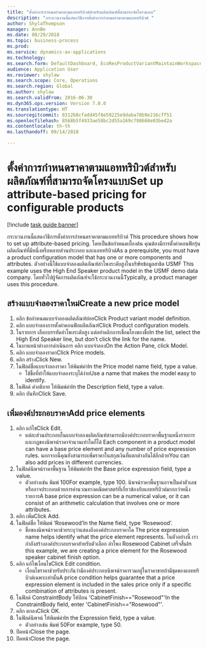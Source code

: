 ```yaml
--- 
title: "ตั้งค่าการกำหนดราคาตามแอททริบิวต์สำหรับผลิตภัณฑ์ที่สามารถจัดโครงแบบ"
description: "กระบวนงานนี้แสดงวิธีการตั้งค่าการกำหนดราคาตามแอททริบิวต์ "
author: ShylaThompson
manager: AnnBe
ms.date: 08/29/2018
ms.topic: business-process
ms.prod: 
ms.service: dynamics-ax-applications
ms.technology: 
ms.search.form: DefaultDashboard, EcoResProductVariantMaintainWorkspace, PCProductConfigurationModelListPage, PCPriceModelList, PCPriceModel, PCConstraintEditor
audience: Application User
ms.reviewer: shylaw
ms.search.scope: Core, Operations
ms.search.region: Global
ms.author: shylaw
ms.search.validFrom: 2016-06-30
ms.dyn365.ops.version: Version 7.0.0
ms.translationtype: HT
ms.sourcegitcommit: 0312b8cfadd45f8e59225e9daba78b9e216cff51
ms.openlocfilehash: 8568b5f4933ae58bc2d55a169c798668e03bed2a
ms.contentlocale: th-th
ms.lasthandoff: 09/14/2018

---
```

# <a name="set-up-attribute-based-pricing-for-configurable-products"></a><span data-ttu-id="41cab-103">ตั้งค่าการกำหนดราคาตามแอททริบิวต์สำหรับผลิตภัณฑ์ที่สามารถจัดโครงแบบ</span><span class="sxs-lookup"><span data-stu-id="41cab-103">Set up attribute-based pricing for configurable products</span></span>

[!include [task guide banner](../../includes/task-guide-banner.md)]

<span data-ttu-id="41cab-104">กระบวนงานนี้แสดงวิธีการตั้งค่าการกำหนดราคาตามแอททริบิวต์ </span><span class="sxs-lookup"><span data-stu-id="41cab-104">This procedure shows how to set up attribute-based pricing.</span></span> <span data-ttu-id="41cab-105">โดยเป็นข้อกำหนดเบื้องต้น คุณต้องมีการตั้งค่าคอนฟิกรุ่นผลิตภัณฑ์ที่มีหนึ่งหรือหลายส่วนประกอบ และแอททริบิวต์</span><span class="sxs-lookup"><span data-stu-id="41cab-105">As a prerequisite, you must have a product configuration model that has one or more components and attributes.</span></span> <span data-ttu-id="41cab-106">ตัวอย่างนี้ใช้แบบจำลองผลิตภัณฑ์ลำโพงระดับสูงในบริษัทข้อมูลสาธิต USMF </span><span class="sxs-lookup"><span data-stu-id="41cab-106">This example uses the High End Speaker product model in the USMF demo data company.</span></span> <span data-ttu-id="41cab-107">โดยทั่วไปผู้จัดการผลิตภัณฑ์จะใช้กระบวนงานนี้</span><span class="sxs-lookup"><span data-stu-id="41cab-107">Typically, a product manager uses this procedure.</span></span>


## <a name="create-a-new-price-model"></a><span data-ttu-id="41cab-108">สร้างแบบจำลองราคาใหม่</span><span class="sxs-lookup"><span data-stu-id="41cab-108">Create a new price model</span></span>
1. <span data-ttu-id="41cab-109">คลิก ข้อกำหนดแบบจำลองผลิตภัณฑ์ย่อย</span><span class="sxs-lookup"><span data-stu-id="41cab-109">Click Product variant model definition.</span></span>
2. <span data-ttu-id="41cab-110">คลิก แบบจำลองการตั้งค่าคอนฟิกผลิตภัณฑ์</span><span class="sxs-lookup"><span data-stu-id="41cab-110">Click Product configuration models.</span></span>
3. <span data-ttu-id="41cab-111">ในรายการ เลือกบรรทัดลำโพงระดับสูง แต่อย่าคลิกการเชื่อมโยงของชื่อ</span><span class="sxs-lookup"><span data-stu-id="41cab-111">In the list, select the High End Speaker line, but don’t click the link for the name.</span></span>
4. <span data-ttu-id="41cab-112">ในบานหน้าต่างการดำเนินการ คลิก แบบจำลอง</span><span class="sxs-lookup"><span data-stu-id="41cab-112">On the Action Pane, click Model.</span></span>
5. <span data-ttu-id="41cab-113">คลิก แบบจำลองราคา</span><span class="sxs-lookup"><span data-stu-id="41cab-113">Click Price models.</span></span>
6. <span data-ttu-id="41cab-114">คลิก สร้าง</span><span class="sxs-lookup"><span data-stu-id="41cab-114">Click New.</span></span>
7. <span data-ttu-id="41cab-115">ในฟิลด์ชื่อแบบจำลองราคา ให้พิมพ์ค่า</span><span class="sxs-lookup"><span data-stu-id="41cab-115">In the Price model name field, type a value.</span></span>
    * <span data-ttu-id="41cab-116">ใช้ชื่อที่ทำให้แบบจำลองระบุได้ง่าย</span><span class="sxs-lookup"><span data-stu-id="41cab-116">Use a name that makes the model easy to identify.</span></span>  
8. <span data-ttu-id="41cab-117">ในฟิลด์ คำอธิบาย ให้พิมพ์ค่า</span><span class="sxs-lookup"><span data-stu-id="41cab-117">In the Description field, type a value.</span></span>
9. <span data-ttu-id="41cab-118">คลิก บันทึก</span><span class="sxs-lookup"><span data-stu-id="41cab-118">Click Save.</span></span>

## <a name="add-price-elements"></a><span data-ttu-id="41cab-119">เพิ่มองค์ประกอบราคา</span><span class="sxs-lookup"><span data-stu-id="41cab-119">Add price elements</span></span>
1. <span data-ttu-id="41cab-120">คลิก แก้ไข</span><span class="sxs-lookup"><span data-stu-id="41cab-120">Click Edit.</span></span>
    * <span data-ttu-id="41cab-121">แต่ละส่วนประกอบในแบบจำลองผลิตภัณฑ์สามารถมีองค์ประกอบราคาพื้นฐานหนึ่งรายการและกฎของนิพจน์ราคาจำนวนเท่าใดก็ได้ </span><span class="sxs-lookup"><span data-stu-id="41cab-121">Each component in a product model can have a base price element and any number of price expression rules.</span></span> <span data-ttu-id="41cab-122">นอกจากนี้คุณยังสามารถเพิ่มราคาในสกุลเงินที่แตกต่างกันได้อีกด้วย</span><span class="sxs-lookup"><span data-stu-id="41cab-122">You can also add prices in different currencies.</span></span>  
2. <span data-ttu-id="41cab-123">ในฟิลด์นิพจน์ราคาพื้นฐาน ให้พิมพ์ค่า</span><span class="sxs-lookup"><span data-stu-id="41cab-123">In the Base price expression field, type a value.</span></span>
    * <span data-ttu-id="41cab-124">ตัวอย่างเช่น พิมพ์ 100</span><span class="sxs-lookup"><span data-stu-id="41cab-124">For example, type 100.</span></span>   <span data-ttu-id="41cab-125">นิพจน์ราคาพื้นฐานอาจเป็นค่าตัวเลข หรืออาจประกอบด้วยการคำนวณทางคณิตศาสตร์ที่เกี่ยวข้องกับแอททริบิวต์มากกว่าหนึ่งรายการ</span><span class="sxs-lookup"><span data-stu-id="41cab-125">A base price expression can be a numerical value, or it can consist of an arithmetic calculation that involves one or more attributes.</span></span>  
3. <span data-ttu-id="41cab-126">คลิก เพิ่ม</span><span class="sxs-lookup"><span data-stu-id="41cab-126">Click Add.</span></span>
4. <span data-ttu-id="41cab-127">ในฟิลด์ชื่อ ให้พิมพ์ ‘Rosewood’</span><span class="sxs-lookup"><span data-stu-id="41cab-127">In the Name field, type ‘Rosewood’.</span></span>
    * <span data-ttu-id="41cab-128">ชื่อของนิพจน์ราคาช่วยระบุว่าแสดงถึงองค์ประกอบราคาใด </span><span class="sxs-lookup"><span data-stu-id="41cab-128">The price expression name helps identify what the price element represents.</span></span> <span data-ttu-id="41cab-129">ในตัวอย่างนี้ เรากำลังสร้างองค์ประกอบราคาสำหรับตัวเลือก ลำโพง Rosewood Cabinet เสร็จสิ้น</span><span class="sxs-lookup"><span data-stu-id="41cab-129">In this example, we are creating a price element for the Rosewood speaker cabinet finish option.</span></span>  
5. <span data-ttu-id="41cab-130">คลิก แก้ไขเงื่อนไข</span><span class="sxs-lookup"><span data-stu-id="41cab-130">Click Edit condition.</span></span>
    * <span data-ttu-id="41cab-131">เงื่อนไขราคาช่วยรับประกันว่ามีองค์ประกอบนิพจน์ราคารวมอยู่ในราคาขายถ้ามีชุดของแอททริบิวต์เฉพาะเท่านั้น</span><span class="sxs-lookup"><span data-stu-id="41cab-131">A price condition helps guarantee that a price expression element is included in the sales price only if a specific combination of attributes is present.</span></span>  
6. <span data-ttu-id="41cab-132">ในฟิลด์ ConstraintBody ให้ป้อน 'CabinetFinish=="Rosewood"'</span><span class="sxs-lookup"><span data-stu-id="41cab-132">In the ConstraintBody field, enter 'CabinetFinish=="Rosewood"'.</span></span>
7. <span data-ttu-id="41cab-133">คลิก ตกลง</span><span class="sxs-lookup"><span data-stu-id="41cab-133">Click OK.</span></span>
8. <span data-ttu-id="41cab-134">ในฟิลด์นิพจน์ ให้พิมพ์ค่า</span><span class="sxs-lookup"><span data-stu-id="41cab-134">In the Expression field, type a value.</span></span>
    * <span data-ttu-id="41cab-135">ตัวอย่างเช่น พิมพ์ 50</span><span class="sxs-lookup"><span data-stu-id="41cab-135">For example, type 50.</span></span>  
9. <span data-ttu-id="41cab-136">ปิดหน้า</span><span class="sxs-lookup"><span data-stu-id="41cab-136">Close the page.</span></span>
10. <span data-ttu-id="41cab-137">ปิดหน้า</span><span class="sxs-lookup"><span data-stu-id="41cab-137">Close the page.</span></span>


